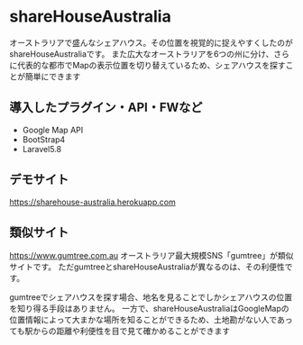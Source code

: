 shareHouseAustralia
====
オーストラリアで盛んなシェアハウス。その位置を視覚的に捉えやすくしたのがshareHouseAustraliaです。
また広大なオーストラリアを6つの州に分け、さらに代表的な都市でMapの表示位置を切り替えているため、シェアハウスを探すことが簡単にできます

## 導入したプラグイン・API・FWなど
- Google Map API
- BootStrap4
- Laravel5.8
## デモサイト
https://sharehouse-australia.herokuapp.com
## 類似サイト
https://www.gumtree.com.au
オーストラリア最大規模SNS「gumtree」が類似サイトです。
ただgumtreeとshareHouseAustraliaが異なるのは、その利便性です。

gumtreeでシェアハウスを探す場合、地名を見ることでしかシェアハウスの位置を知り得る手段はありません。
一方で、shareHouseAustraliaはGoogleMapの位置情報によって大まかな場所を知ることができるため、土地勘がない人であっても駅からの距離や利便性を目で見て確かめることができます
